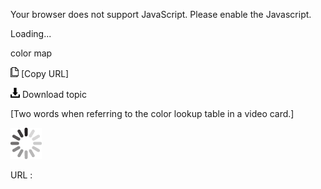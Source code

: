 Your browser does not support JavaScript. Please enable the Javascript.

Loading...

color map

![Copy URL](color-map_files/Copy.png) [Copy URL]

![Download](color-map_files/Download.png)
Download topic

[Two words when referring to the color lookup table in a video card.]

![In progress](color-map_files/activity-large.gif)

URL :


